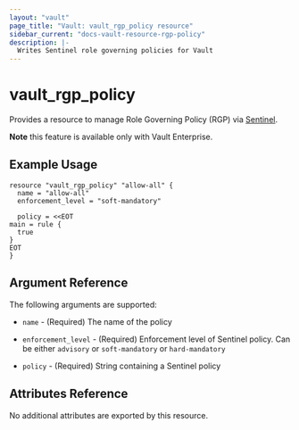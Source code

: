 ```yaml
---
layout: "vault"
page_title: "Vault: vault_rgp_policy resource"
sidebar_current: "docs-vault-resource-rgp-policy"
description: |-
  Writes Sentinel role governing policies for Vault
---
```


# vault\_rgp\_policy

Provides a resource to manage Role Governing Policy (RGP) via [Sentinel](https://www.vaultproject.io/docs/enterprise/sentinel/index.html).

**Note** this feature is available only with Vault Enterprise.

## Example Usage

```hcl
resource "vault_rgp_policy" "allow-all" {
  name = "allow-all"
  enforcement_level = "soft-mandatory"

  policy = <<EOT
main = rule {
  true
}
EOT
}
```

## Argument Reference

The following arguments are supported:

* `name` - (Required) The name of the policy

* `enforcement_level` - (Required) Enforcement level of Sentinel policy. Can be either `advisory` or `soft-mandatory` or `hard-mandatory`

* `policy` - (Required) String containing a Sentinel policy

## Attributes Reference

No additional attributes are exported by this resource.
